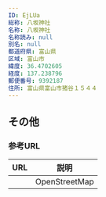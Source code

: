 ```yaml
---
ID: EjLUa
総称: 八坂神社
名称: 八坂神社
名称読み: null
別名: null
都道府県: 富山県
区域: 富山市
緯度: 36.4702605
経度: 137.238796
郵便番号: 9392187
住所: 富山県富山市猪谷１５４４
---
```


## その他

### 参考URL

| URL | 説明          |
| --- | ------------- |
|     | OpenStreetMap |
